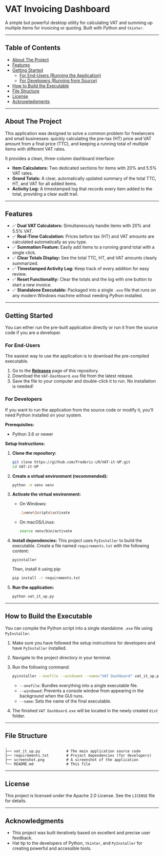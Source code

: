 # VAT Invoicing Dashboard

A simple but powerful desktop utility for calculating VAT and summing up multiple items for invoicing or quoting. Built with Python and `tkinter`.


---

## Table of Contents
- [About The Project](#about-the-project)
- [Features](#features)
- [Getting Started](#getting-started)
  - [For End-Users (Running the Application)](#for-end-users)
  - [For Developers (Running from Source)](#for-developers)
- [How to Build the Executable](#how-to-build-the-executable)
- [File Structure](#file-structure)
- [License](#license)
- [Acknowledgments](#acknowledgments)

---

## About The Project

This application was designed to solve a common problem for freelancers and small businesses: quickly calculating the pre-tax (HT) price and VAT amount from a final price (TTC), and keeping a running total of multiple items with different VAT rates.

It provides a clean, three-column dashboard interface:
- **Item Calculators:** Two dedicated sections for items with 20% and 5.5% VAT rates.
- **Grand Totals:** A clear, automatically updated summary of the total TTC, HT, and VAT for all added items.
- **Activity Log:** A timestamped log that records every item added to the total, providing a clear audit trail.

---

## Features

- ✅ **Dual VAT Calculators:** Simultaneously handle items with 20% and 5.5% VAT.
- ✅ **Real-Time Calculation:** Prices before tax (HT) and VAT amounts are calculated automatically as you type.
- ✅ **Summation Feature:** Easily add items to a running grand total with a single click.
- ✅ **Clear Totals Display:** See the total TTC, HT, and VAT amounts clearly summarized.
- ✅ **Timestamped Activity Log:** Keep track of every addition for easy review.
- ✅ **Reset Functionality:** Clear the totals and the log with one button to start a new invoice.
- ✅ **Standalone Executable:** Packaged into a single `.exe` file that runs on any modern Windows machine without needing Python installed.

---

## Getting Started

You can either run the pre-built application directly or run it from the source code if you are a developer.

### For End-Users

The easiest way to use the application is to download the pre-compiled executable.

1.  Go to the [**Releases**](https://github.com/Frederic-LM/VAT-ip-UP/releases) page of this repository.
2.  Download the `VAT-Dashboard.exe` file from the latest release.
3.  Save the file to your computer and double-click it to run. No installation is needed!

### For Developers

If you want to run the application from the source code or modify it, you'll need Python installed on your system.

**Prerequisites:**
- Python 3.6 or newer

**Setup Instructions:**

1.  **Clone the repository:**
    ```sh
    git clone https://github.com/Frederic-LM/VAT-it-UP.git
    cd VAT-it-UP
    ```

2.  **Create a virtual environment (recommended):**
    ```sh
    python -m venv venv
    ```

3.  **Activate the virtual environment:**
    - On Windows:
      ```sh
      .\venv\Scripts\activate
      ```
    - On macOS/Linux:
      ```sh
      source venv/bin/activate
      ```

4.  **Install dependencies:**
    This project uses `PyInstaller` to build the executable. Create a file named `requirements.txt` with the following content:
    ```
    pyinstaller
    ```
    Then, install it using pip:
    ```sh
    pip install -r requirements.txt
    ```

5.  **Run the application:**
    ```sh
    python vat_it_up.py
    ```

---

## How to Build the Executable

You can compile the Python script into a single standalone `.exe` file using `PyInstaller`.

1.  Make sure you have followed the setup instructions for developers and have `PyInstaller` installed.
2.  Navigate to the project directory in your terminal.
3.  Run the following command:
    ```sh
    pyinstaller --onefile --windowed --name="VAT Dashboard" vat_it_up.py
    ```
    - `--onefile`: Bundles everything into a single executable file.
    - `--windowed`: Prevents a console window from appearing in the background when the GUI runs.
    - `--name`: Sets the name of the final executable.

4.  The finished `VAT Dashboard.exe` will be located in the newly created `dist` folder.

---

## File Structure

```
.
├── vat_it_up.py            # The main application source code
├── requirements.txt        # Project dependencies (for developers)
├── screenshot.png          # A screenshot of the application
└── README.md               # This file
```

---

## License

This project is licensed under the Apache 2.0 License. See the `LICENSE` file for details.

---

## Acknowledgments

- This project was built iteratively based on excellent and precise user feedback.
- Hat tip to the developers of Python, `tkinter`, and `PyInstaller` for creating powerful and accessible tools.
